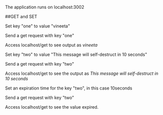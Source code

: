 The application runs on localhost:3002

##GET and SET

Set key "one" to value "vineeta"

Send a get request with key "one"

Access localhost/get to see output as *vineeta*

Set key "two" to value "This message will self-destruct in 10 seconds"

Send a get request with key "two"

Access localhost/get to see the output as *This message will self-destruct in 10 seconds*

Set an expiration time for the key "two", in this case 10seconds

Send a get request with key "two"

Access localhost/get to see the value expired.

